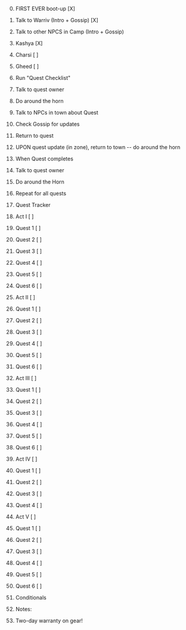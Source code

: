 0. FIRST EVER boot-up [X]
 1. Talk to Warriv (Intro + Gossip) [X]
 2. Talk to other NPCS in Camp (Intro + Gossip)
  1. Kashya [X]
  2. Charsi [ ]
  3. Gheed [ ]

1. Run "Quest Checklist"
 1. Talk to quest owner
 2. Do around the horn 
  1. Talk to NPCs in town about Quest
  2. Check Gossip for updates
  3. Return to quest
 3. UPON quest update (in zone), return to town -- do around the horn
 4. When Quest completes
  1. Talk to quest owner
  2. Do around the Horn
5. Repeat for all quests

2. Quest Tracker
 1. Act I [ ]
  1. Quest 1 [ ]
  2. Quest 2 [ ]
  3. Quest 3 [ ]
  4. Quest 4 [ ]
  5. Quest 5 [ ]
  6. Quest 6 [ ]
 2. Act II [ ]
  1. Quest 1 [ ]
  2. Quest 2 [ ]
  3. Quest 3 [ ]
  4. Quest 4 [ ]
  5. Quest 5 [ ]
  6. Quest 6 [ ]
 3. Act III [ ]
  1. Quest 1 [ ]
  2. Quest 2 [ ]
  3. Quest 3 [ ]
  4. Quest 4 [ ]
  5. Quest 5 [ ]
  6. Quest 6 [ ]
 4. Act IV [ ]
  1. Quest 1 [ ]
  2. Quest 2 [ ]
  3. Quest 3 [ ]
  4. Quest 4 [ ]
 5. Act V [ ]
  1. Quest 1 [ ]
  2. Quest 2 [ ]
  3. Quest 3 [ ]
  4. Quest 4 [ ]
  5. Quest 5 [ ]
  6. Quest 6 [ ]

3. Conditionals

4. Notes:  
 1. Two-day warranty on gear!